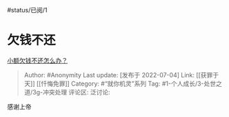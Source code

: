 #status/已阅/1

# 欠钱不还

[小额欠钱不还怎么办？](https://www.zhihu.com/question/438640602/answer/2557850164)

> Author: #Anonymity
> Last update: [发布于 2022-07-04]
> Link: [[获罪于天]] [[忏悔免罪]]
> Category: #“就你机灵”系列
> Tag: #1-个人成长/3-处世之道/3g-冲突处理
> 评论区:
> 泛讨论:

感谢上帝
